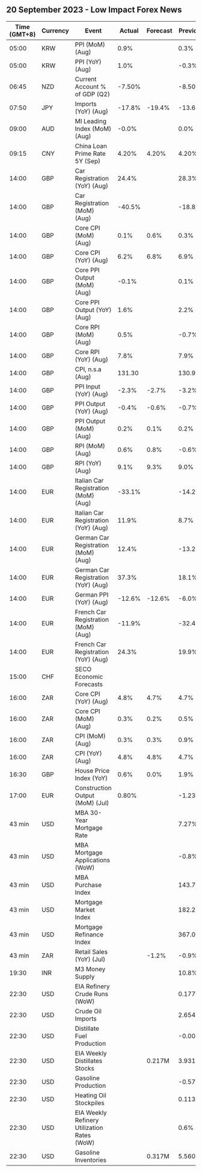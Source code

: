 ## 20 September 2023 - Low Impact Forex News

| Time (GMT+8) | Currency | Event | Actual | Forecast | Previous |
|------|----------|-------|--------|----------|----------|
| 05:00 | KRW | PPI (MoM) (Aug) | 0.9% |  | 0.3% |
| 05:00 | KRW | PPI (YoY) (Aug) | 1.0% |  | -0.3% |
| 06:45 | NZD | Current Account % of GDP (Q2) | -7.50% |  | -8.50% |
| 07:50 | JPY | Imports (YoY) (Aug) | -17.8% | -19.4% | -13.6% |
| 09:00 | AUD | MI Leading Index (MoM) (Aug) | -0.0% |  | 0.0% |
| 09:15 | CNY | China Loan Prime Rate 5Y (Sep) | 4.20% | 4.20% | 4.20% |
| 14:00 | GBP | Car Registration (YoY) (Aug) | 24.4% |  | 28.3% |
| 14:00 | GBP | Car Registration (MoM) (Aug) | -40.5% |  | -18.8% |
| 14:00 | GBP | Core CPI (MoM) (Aug) | 0.1% | 0.6% | 0.3% |
| 14:00 | GBP | Core CPI (YoY) (Aug) | 6.2% | 6.8% | 6.9% |
| 14:00 | GBP | Core PPI Output (MoM) (Aug) | -0.1% |  | 0.1% |
| 14:00 | GBP | Core PPI Output (YoY) (Aug) | 1.6% |  | 2.2% |
| 14:00 | GBP | Core RPI (MoM) (Aug) | 0.5% |  | -0.7% |
| 14:00 | GBP | Core RPI (YoY) (Aug) | 7.8% |  | 7.9% |
| 14:00 | GBP | CPI, n.s.a (Aug) | 131.30 |  | 130.90 |
| 14:00 | GBP | PPI Input (YoY) (Aug) | -2.3% | -2.7% | -3.2% |
| 14:00 | GBP | PPI Output (YoY) (Aug) | -0.4% | -0.6% | -0.7% |
| 14:00 | GBP | PPI Output (MoM) (Aug) | 0.2% | 0.1% | 0.2% |
| 14:00 | GBP | RPI (MoM) (Aug) | 0.6% | 0.8% | -0.6% |
| 14:00 | GBP | RPI (YoY) (Aug) | 9.1% | 9.3% | 9.0% |
| 14:00 | EUR | Italian Car Registration (MoM) (Aug) | -33.1% |  | -14.2% |
| 14:00 | EUR | Italian Car Registration (YoY) (Aug) | 11.9% |  | 8.7% |
| 14:00 | EUR | German Car Registration (MoM) (Aug) | 12.4% |  | -13.2% |
| 14:00 | EUR | German Car Registration (YoY) (Aug) | 37.3% |  | 18.1% |
| 14:00 | EUR | German PPI (YoY) (Aug) | -12.6% | -12.6% | -6.0% |
| 14:00 | EUR | French Car Registration (MoM) (Aug) | -11.9% |  | -32.4% |
| 14:00 | EUR | French Car Registration (YoY) (Aug) | 24.3% |  | 19.9% |
| 15:00 | CHF | SECO Economic Forecasts |  |  |  |
| 16:00 | ZAR | Core CPI (YoY) (Aug) | 4.8% | 4.7% | 4.7% |
| 16:00 | ZAR | Core CPI (MoM) (Aug) | 0.3% | 0.2% | 0.5% |
| 16:00 | ZAR | CPI (MoM) (Aug) | 0.3% | 0.3% | 0.9% |
| 16:00 | ZAR | CPI (YoY) (Aug) | 4.8% | 4.8% | 4.7% |
| 16:30 | GBP | House Price Index (YoY) | 0.6% | 0.0% | 1.9% |
| 17:00 | EUR | Construction Output (MoM) (Jul) | 0.80% |  | -1.23% |
| 43 min | USD | MBA 30-Year Mortgage Rate |  |  | 7.27% |
| 43 min | USD | MBA Mortgage Applications (WoW) |  |  | -0.8% |
| 43 min | USD | MBA Purchase Index |  |  | 143.7 |
| 43 min | USD | Mortgage Market Index |  |  | 182.2 |
| 43 min | USD | Mortgage Refinance Index |  |  | 367.0 |
| 43 min | ZAR | Retail Sales (YoY) (Jul) |  | -1.2% | -0.9% |
| 19:30 | INR | M3 Money Supply |  |  | 10.8% |
| 22:30 | USD | EIA Refinery Crude Runs (WoW) |  |  | 0.177M |
| 22:30 | USD | Crude Oil Imports |  |  | 2.654M |
| 22:30 | USD | Distillate Fuel Production |  |  | -0.006M |
| 22:30 | USD | EIA Weekly Distillates Stocks |  | 0.217M | 3.931M |
| 22:30 | USD | Gasoline Production |  |  | -0.576M |
| 22:30 | USD | Heating Oil Stockpiles |  |  | 0.113M |
| 22:30 | USD | EIA Weekly Refinery Utilization Rates (WoW) |  |  | 0.6% |
| 22:30 | USD | Gasoline Inventories |  | 0.317M | 5.560M |
